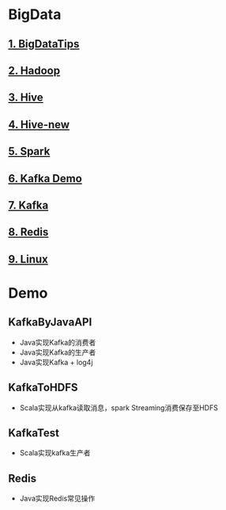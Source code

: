 # BigData

## [1. BigDataTips](https://github.com/tygxy/BigData/blob/master/BigDataTips.md)
## [2. Hadoop](https://github.com/tygxy/BigData/blob/master/Hadoop.md)
## [3. Hive](https://github.com/tygxy/BigData/blob/master/HIVE.md)
## [4. Hive-new](https://github.com/tygxy/BigData/blob/master/hive-new.md)
## [5. Spark](https://github.com/tygxy/BigData/blob/master/Spark.md)
## [6. Kafka Demo](https://github.com/tygxy/BigData/blob/master/Kafka_Demo.md)
## [7. Kafka](https://github.com/tygxy/BigData/blob/master/kafka.md)
## [8. Redis](https://github.com/tygxy/BigData/blob/master/Redis.md)
## [9. Linux](https://github.com/tygxy/BigData/blob/master/Linux.md)



# Demo

## KafkaByJavaAPI

- Java实现Kafka的消费者
- Java实现Kafka的生产者
- Java实现Kafka + log4j

## KafkaToHDFS

- Scala实现从kafka读取消息，spark Streaming消费保存至HDFS

## KafkaTest

- Scala实现kafka生产者

## Redis

- Java实现Redis常见操作
